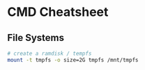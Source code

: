 # CMD Cheatsheet

## File Systems

```sh
# create a ramdisk / tempfs
mount -t tmpfs -o size=2G tmpfs /mnt/tmpfs
```

